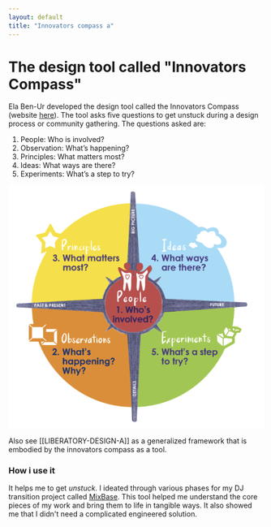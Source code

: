 ```yaml
---
layout: default
title: "Innovators compass a"
---
```

# The design tool called "Innovators Compass"
Ela Ben-Ur developed the design tool called the Innovators Compass (website [here](https://innovatorscompass.org/about)). The tool asks five questions to get unstuck during a design process or community gathering. The questions asked are: 

1. People: Who is involved?
2. Observation: What’s happening?
3. Principles: What matters most?
4. Ideas: What ways are there?
5. Experiments: What’s a step to try?

![](media/cleanshot_2024-04-12-at-14-13-25@2x.png)

Also see [[LIBERATORY-DESIGN-A]] as a generalized framework that is embodied by the innovators compass as a tool. 

### How i use it
It helps me to get *unstuck.* I ideated through various phases for my DJ transition project called [MixBase](https://leonsanten.info/drop/mixbase.html). This tool helped me understand the core pieces of my work and bring them to life in tangible ways. It also showed me that I didn't need a complicated engineered solution.

